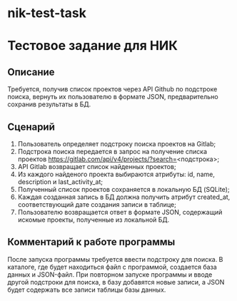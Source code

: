 # nik-test-task
# Тестовое задание для НИК


## Описание

Требуется, получив список проектов через API Github по подстроке поиска, вернуть их пользователю в формате JSON, предварительно сохранив результаты в БД.


## Сценарий

1. Пользователь определяет подстроку поиска проектов на Gitlab;
2. Подстрока поиска передается в запрос на получение списка проектов https://gitlab.com/api/v4/projects/?search=<подстрока>;
3. API Gitlab возвращает список найденных проектов;
4. Из каждого найденого проекта выбираются атрибуты: id, name, description и last_activity_at;
5. Полученный список проектов сохраняется в локальную БД (SQLite);
6. Каждая созданная запись в БД должна получить атрибут created_at, соответствующий дате создания записи в таблице;
7. Пользователю возвращается ответ в формате JSON, содержащий искомые проекты, полученные из локальной БД.

## Комментарий к работе программы

После запуска программы требуется ввести подстроку для поиска. В каталоге, где будет находиться файл с программой, создается база данных и JSON-файл. При повторном запуске программы и вводе другой подстроки для поиска, в базу добавятся новые записи, а JSON будет содержать все записи таблицы базы данных.
